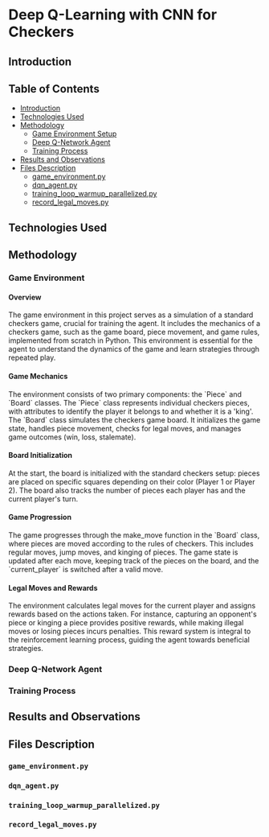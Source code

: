 # Deep Q-Learning with CNN for Checkers

## Introduction

## Table of Contents
- [Introduction](#introduction)
- [Technologies Used](#technologies-used)
- [Methodology](#methodology)
  - [Game Environment Setup](#game-environment)
  - [Deep Q-Network Agent](#deep-q-network-agent)
  - [Training Process](#training-process)
- [Results and Observations](#results-and-observations)
- [Files Description](#files-description)
  - [game_environment.py](#game_environmentpy)
  - [dqn_agent.py](#dqn_agentpy)
  - [training_loop_warmup_parallelized.py](#training_loop_warmup_parallelizedpy)
  - [record_legal_moves.py](#record_legal_movespy)

## Technologies Used

## Methodology
### Game Environment

#### Overview
<p> The game environment in this project serves as a simulation of a standard checkers game, crucial for training the agent. It includes the mechanics of a checkers game, such as the game board, piece movement, and game rules, implemented from scratch in Python. This environment is essential for the agent to understand the dynamics of the game and learn strategies through repeated play.</p>

#### Game Mechanics 
<p> The environment consists of two primary components: the `Piece` and `Board` classes. The `Piece` class represents individual checkers pieces, with attributes to identify the player it belongs to and whether it is a 'king'. The `Board` class simulates the checkers game board. It initializes the game state, handles piece movement, checks for legal moves, and manages game outcomes (win, loss, stalemate). </p>

#### Board Initialization
<p> At the start, the board is initialized with the standard checkers setup: pieces are placed on specific squares depending on their color (Player 1 or Player 2). The board also tracks the number of pieces each player has and the current player's turn. </p>

#### Game Progression
<p> The game progresses through the make_move function in the `Board` class, where pieces are moved according to the rules of checkers. This includes regular moves, jump moves, and kinging of pieces. The game state is updated after each move, keeping track of the pieces on the board, and the `current_player` is switched after a valid move. </p>

#### Legal Moves and Rewards
<p> The environment calculates legal moves for the current player and assigns rewards based on the actions taken. For instance, capturing an opponent's piece or kinging a piece provides positive rewards, while making illegal moves or losing pieces incurs penalties. This reward system is integral to the reinforcement learning process, guiding the agent towards beneficial strategies. </p>

### Deep Q-Network Agent

### Training Process

## Results and Observations


## Files Description
### `game_environment.py`

### `dqn_agent.py`

### `training_loop_warmup_parallelized.py`

### `record_legal_moves.py`



